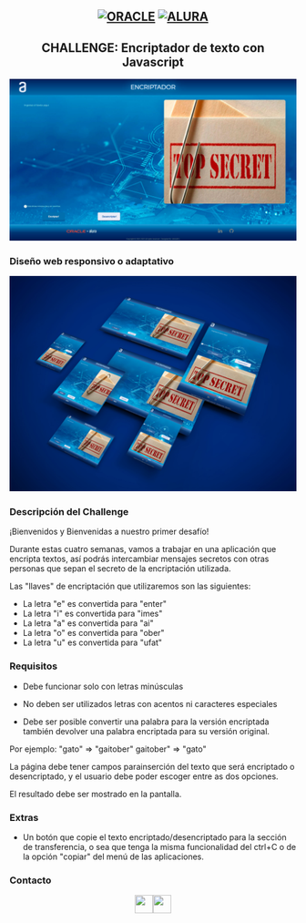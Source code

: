## <div align="center"> [![ORACLE](https://cdn2.gnarususercontent.com.br/6/449886/cb18263e-8839-4fb9-8930-51d104f137d5.png "ORACLE")](https://cdn2.gnarususercontent.com.br/6/449886/cb18263e-8839-4fb9-8930-51d104f137d5.png "ORACLE") [![ALURA](https://app.aluracursos.com/assets/images/logos/logo-aluraespanhol.svg "ALURA")](https://app.aluracursos.com/assets/images/logos/logo-aluraespanhol.svg "ALURA")</div>

## <div align="center"> CHALLENGE: Encriptador de texto con Javascript </div>
[![](https://raw.githubusercontent.com/Rompeteclas/Encrypter/main/docs/img/Encriptador.jpg)](https://raw.githubusercontent.com/Rompeteclas/Encrypter/main/docs/img/Encriptador.jpg)

### Diseño web responsivo o adaptativo
[![](https://raw.githubusercontent.com/Rompeteclas/Encrypter/main/docs/img/encriptador-responsivo.jpg)](https://raw.githubusercontent.com/Rompeteclas/Encrypter/main/docs/img/encriptador-responsivo.jpg)


### Descripción del Challenge 


¡Bienvenidos y Bienvenidas a nuestro primer desafío!

Durante estas cuatro semanas, vamos a trabajar en una aplicación que encripta textos, así podrás intercambiar mensajes secretos con otras personas que sepan el secreto de la encriptación utilizada.

Las "llaves" de encriptación que utilizaremos son las siguientes:

- La letra "e" es convertida para "enter"
- La letra "i" es convertida para "imes"
- La letra "a" es convertida para "ai"
- La letra "o" es convertida para "ober"
- La letra "u" es convertida para "ufat"

### Requisitos

- Debe funcionar solo con letras minúsculas

- No deben ser utilizados letras con acentos ni caracteres especiales

- Debe ser posible convertir una palabra para la versión encriptada también devolver una palabra encriptada para su versión original.

Por ejemplo:
"gato" => "gaitober"
gaitober" => "gato"

La página debe tener campos parainserción del texto que será encriptado o desencriptado, y el usuario debe poder escoger entre as dos opciones.

El resultado debe ser mostrado en la pantalla.

### Extras

- Un botón que copie el texto encriptado/desencriptado para la sección de transferencia, o sea que tenga la misma funcionalidad del ctrl+C o de la opción "copiar" del menú de las aplicaciones.

### Contacto

<p align="center"> 
<a href="https://www.linkedin.com/in/anuarlimache" target="_blank" rel="noreferrer"><img src="https://brand.linkedin.com/content/dam/me/business/en-us/amp/brand-site/v2/bg/LI-Bug.svg.original.svg" width="32" height="32" /></a><a href="https://github.com/Rompeteclas" target="_blank" rel="noreferrer"><img src="https://github.githubassets.com/images/modules/logos_page/GitHub-Mark.png" width="32" height="32" /></a> </p>
